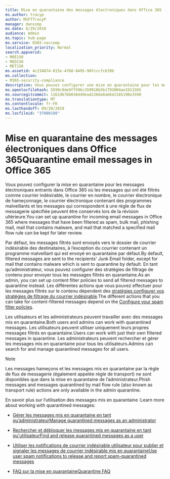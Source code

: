 ```yaml
---
title: Mise en quarantaine des messages électroniques dans Office 365
ms.author: tracyp
author: MSFTTracyP
manager: dansimp
ms.date: 6/29/2018
audience: Admin
ms.topic: hub-page
ms.service: O365-seccomp
localization_priority: Normal
search.appverid:
- MOE150
- MED150
- MET150
ms.assetid: 4c234874-015e-4768-8495-98fcccfc639b
ms.collection:
- M365-security-compliance
description: Vous pouvez configurer une mise en quarantaine pour les messages électroniques entrants dans Office 365 où les messages électroniques entrants qui ont été filtrés en tant que courrier indésirable, Bulk, phishing et programmes malveillants peuvent être conservés à des fins de révision ultérieure.
ms.openlocfilehash: 5590c9de9ff596c359910b5b1793004ae1913365
ms.sourcegitcommit: 1162d676b036449ea4220de8a6642165190e3398
ms.translationtype: MT
ms.contentlocale: fr-FR
ms.lasthandoff: 09/20/2019
ms.locfileid: "37080198"
---
```

# <a name="quarantine-email-messages-in-office-365"></a><span data-ttu-id="7a1bb-103">Mise en quarantaine des messages électroniques dans Office 365</span><span class="sxs-lookup"><span data-stu-id="7a1bb-103">Quarantine email messages in Office 365</span></span>

<span data-ttu-id="7a1bb-104">Vous pouvez configurer la mise en quarantaine pour les messages électroniques entrants dans Office 365 où les messages qui ont été filtrés comme courrier indésirable, le courrier en nombre, le courrier électronique de hameçonnage, le courrier électronique contenant des programmes malveillants et les messages qui correspondent à une règle de flux de messagerie spécifiée peuvent être conservés lors de la révision ultérieure.</span><span class="sxs-lookup"><span data-stu-id="7a1bb-104">You can set up quarantine for incoming email messages in Office 365 where messages that have been filtered as spam, bulk mail, phishing mail, mail that contains malware, and mail that matched a specified mail flow rule can be kept for later review.</span></span>
  
<span data-ttu-id="7a1bb-105">Par défaut, les messages filtrés sont envoyés vers le dossier de courrier indésirable des destinataires, à l’exception du courrier contenant un programme malveillant qui est envoyé en quarantaine par défaut.</span><span class="sxs-lookup"><span data-stu-id="7a1bb-105">By default, filtered messages are sent to the recipients' Junk Email folder, except for mail that contains malware which is sent to quarantine by default.</span></span> <span data-ttu-id="7a1bb-106">En tant qu’administrateur, vous pouvez configurer des stratégies de filtrage de contenu pour envoyer tous les messages filtrés en quarantaine.</span><span class="sxs-lookup"><span data-stu-id="7a1bb-106">As an admin, you can set up content filter policies to send all filtered messages to quarantine instead.</span></span> <span data-ttu-id="7a1bb-107">Les différentes actions que vous pouvez effectuer pour les messages filtrés sur le contenu dépendent des [stratégies configurer vos stratégies de filtrage du courrier indésirable](configure-your-spam-filter-policies.md).</span><span class="sxs-lookup"><span data-stu-id="7a1bb-107">The different actions that you can take for content-filtered messages depend on the [Configure your spam filter policies](configure-your-spam-filter-policies.md).</span></span>
  
<span data-ttu-id="7a1bb-108">Les utilisateurs et les administrateurs peuvent travailler avec des messages mis en quarantaine.</span><span class="sxs-lookup"><span data-stu-id="7a1bb-108">Both users and admins can work with quarantined messages.</span></span> <span data-ttu-id="7a1bb-109">Les utilisateurs peuvent utiliser uniquement leurs propres messages filtrés en quarantaine.</span><span class="sxs-lookup"><span data-stu-id="7a1bb-109">Users can work with just their own filtered messages in quarantine.</span></span> <span data-ttu-id="7a1bb-110">Les administrateurs peuvent rechercher et gérer les messages mis en quarantaine pour tous les utilisateurs.</span><span class="sxs-lookup"><span data-stu-id="7a1bb-110">Admins can search for and manage quarantined messages for all users.</span></span>

> [!NOTE]
> <span data-ttu-id="7a1bb-111">Les messages hameçons et les messages mis en quarantaine par la règle de flux de messagerie (également appelée règle de transport) ne sont disponibles que dans la mise en quarantaine de l’administrateur.</span><span class="sxs-lookup"><span data-stu-id="7a1bb-111">Phish messages and messages quarantined by mail flow rule (also known as transport rule) actions are only available in the admin quarantine.</span></span>
  
<span data-ttu-id="7a1bb-112">En savoir plus sur l’utilisation des messages mis en quarantaine :</span><span class="sxs-lookup"><span data-stu-id="7a1bb-112">Learn more about working with quarantined messages:</span></span>
  
- [<span data-ttu-id="7a1bb-113">Gérer les messages mis en quarantaine en tant qu’administrateur</span><span class="sxs-lookup"><span data-stu-id="7a1bb-113">Manage quarantined messages as an administrator</span></span>](manage-quarantined-messages-and-files.md)

- [<span data-ttu-id="7a1bb-114">Rechercher et débloquer les messages mis en quarantaine en tant qu'utilisateur</span><span class="sxs-lookup"><span data-stu-id="7a1bb-114">Find and release quarantined messages as a user</span></span>](find-and-release-quarantined-messages-as-a-user.md)

- [<span data-ttu-id="7a1bb-115">Utiliser les notifications de courrier indésirable utilisateur pour publier et signaler les messages de courrier indésirable mis en quarantaine</span><span class="sxs-lookup"><span data-stu-id="7a1bb-115">Use user spam notifications to release and report spam-quarantined messages</span></span>](use-spam-notifications-to-release-and-report-quarantined-messages.md)

- [<span data-ttu-id="7a1bb-116">FAQ sur la mise en quarantaine</span><span class="sxs-lookup"><span data-stu-id="7a1bb-116">Quarantine FAQ</span></span>](quarantine-faq.md)
